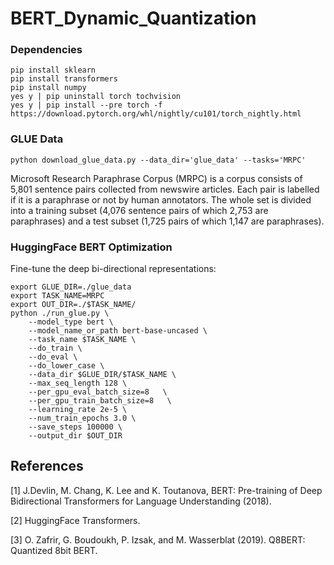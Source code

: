 # BERT_Dynamic_Quantization

### Dependencies
```
pip install sklearn
pip install transformers
pip install numpy
yes y | pip uninstall torch tochvision
yes y | pip install --pre torch -f https://download.pytorch.org/whl/nightly/cu101/torch_nightly.html
```

### GLUE Data
```
python download_glue_data.py --data_dir='glue_data' --tasks='MRPC'
```
Microsoft Research Paraphrase Corpus (MRPC) is a corpus consists of 5,801 sentence pairs collected from newswire articles. Each pair is labelled if it is a paraphrase or not by human annotators. The whole set is divided into a training subset (4,076 sentence pairs of which 2,753 are paraphrases) and a test subset (1,725 pairs of which 1,147 are paraphrases).

### HuggingFace BERT Optimization
Fine-tune the deep bi-directional representations:
```
export GLUE_DIR=./glue_data
export TASK_NAME=MRPC
export OUT_DIR=./$TASK_NAME/
python ./run_glue.py \
    --model_type bert \
    --model_name_or_path bert-base-uncased \
    --task_name $TASK_NAME \
    --do_train \
    --do_eval \
    --do_lower_case \
    --data_dir $GLUE_DIR/$TASK_NAME \
    --max_seq_length 128 \
    --per_gpu_eval_batch_size=8   \
    --per_gpu_train_batch_size=8   \
    --learning_rate 2e-5 \
    --num_train_epochs 3.0 \
    --save_steps 100000 \
    --output_dir $OUT_DIR
```

## References

[1] J.Devlin, M. Chang, K. Lee and K. Toutanova, BERT: Pre-training of Deep Bidirectional Transformers for Language Understanding (2018).

[2] HuggingFace Transformers.

[3] O. Zafrir, G. Boudoukh, P. Izsak, and M. Wasserblat (2019). Q8BERT: Quantized 8bit BERT.
